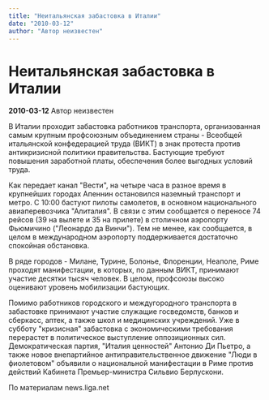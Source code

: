 ```yaml
---
title: "Неитальянская забастовка в Италии"
date: "2010-03-12"
author: "Автор неизвестен"
---
```


# Неитальянская забастовка в Италии

**2010-03-12** Автор неизвестен

В Италии проходит забастовка работников транспорта, организованная самым крупным профсоюзным объединением страны - Всеобщей итальянской конфедерацией труда (ВИКТ) в знак протеста против антикризисной политики правительства. Бастующие требуют повышения заработной платы, обеспечения более выгодных условий труда.

Как передает канал "Вести", на четыре часа в разное время в крупнейших городах Апеннин остановился наземный транспорт и метро. С 10:00 бастуют пилоты самолетов, в основном национального авиаперевозчика "Алиталия". В связи с этим сообщается о переносе 74 рейсов (39 на вылете и 35 на прилете) в столичном аэропорту Фьюмичино ("Леонардо да Винчи"). Тем не менее, как сообщается, в целом в международном аэропорту поддерживается достаточно спокойная обстановка.

В ряде городов - Милане, Турине, Болонье, Флоренции, Неаполе, Риме проходят манифестации, в которых, по данным ВИКТ, принимают участие десятки тысяч человек. В целом, профсоюзы высоко оценивают уровень мобилизации бастующих.

Помимо работников городского и междугородного транспорта в забастовке принимают участие служащие госведомств, банков и сберкасс, аптек, а также школ и медицинских учреждений. Уже в субботу "кризисная" забастовка с экономическими требования перерастет в политическое выступление оппозиционных сил. Демократическая партия, "Италия ценностей" Антонио Ди Пьетро, а также новое внепартийное антиправительственное движение "Люди в фиолетовом" объявили о национальной манифестации в Риме против действий Кабинета Премьер-министра Сильвио Берлускони.

По материалам news.liga.net